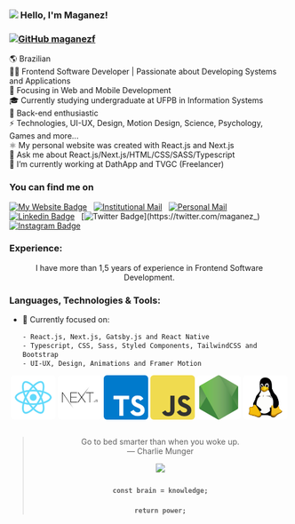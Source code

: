 ### <img src="https://media.giphy.com/media/hvRJCLFzcasrR4ia7z/giphy.gif" width="30px"> Hello, I'm Maganez!

### [![GitHub maganezf](https://img.shields.io/github/followers/maganezf?label=follow+me&style=social)](https://github.com/maganezf)

🌎 Brazilian </br>
👨‍💻 Frontend Software Developer | Passionate about Developing Systems and Applications </br>
🎯 Focusing in Web and Mobile Development </br>
🎓 Currently studying undergraduate at UFPB in Information Systems </br>
👀 Back-end enthusiastic </br>
⚡ Technologies, UI-UX, Design, Motion Design, Science, Psychology, Games and more... </br>
⚛ My personal website was created with React.js and Next.js </br>
💬 Ask me about React.js/Next.js/HTML/CSS/SASS/Typescript </br>
🔭 I’m currently working at DathApp and TVGC (Freelancer)

### You can find me on

[![My Website Badge](https://img.shields.io/badge/-My_Website-101d42?style=flat-square&logo=react&logoColor=white&link=http://maganezf-me.vercel.app/)](http://maganezf-me.vercel.app/) &nbsp;
[![Institutional Mail](https://img.shields.io/badge/-Institutional_Mail-c14438?style=flat-square&logo=Gmail&logoColor=white&link=mailto:maganez.santos@dcx.ufpb.br)](mailto:maganez.santos@dcx.ufpb.br) &nbsp;
[![Personal Mail](https://img.shields.io/badge/-Personal_Mail-c14438?style=flat-square&logo=Gmail&logoColor=white&link=mailto:maganezfilho@gmail.com)](mailto:maganezfilho@gmail.com) &nbsp;
[![Linkedin Badge](https://img.shields.io/badge/-LinkedIn-blue?style=flat-square&logo=Linkedin&logoColor=white&link=https://www.linkedin.com/in/maganezf/)](https://www.linkedin.com/in/maganezf/) &nbsp;
[![Twitter Badge](https://img.shields.io/badge/-Twitter-blue?style=flat-square&logo=Twitter&logoColor=white&link=https://twitter.com/maganez_)](https://twitter.com/maganez_) &nbsp;
[![Instagram Badge](https://img.shields.io/badge/-Instagram-c13584?style=flat-square&logo=Instagram&logoColor=white&link=https://instagram.com/maganezf)](https://instagram.com/maganezf)

### Experience:

<p align="center">
 I have more than 1,5 years of experience in Frontend Software Development.
</p>

### Languages, Technologies & Tools:

- 🌱 Currently focused on:

      - React.js, Next.js, Gatsby.js and React Native
      - Typescript, CSS, Sass, Styled Components, TailwindCSS and Bootstrap
      - UI-UX, Design, Animations and Framer Motion

<div style="display: flex; flex-wrap: wrap; flex: 1; align-items: center; justify-content: space-evenly; flex-direction: row">
      <img style="border-radius: 6px;" height="80" src="https://raw.githubusercontent.com/github/explore/80688e429a7d4ef2fca1e82350fe8e3517d3494d/topics/react/react.png">
      <img style="border-radius: 6px;" height="80" src="https://raw.githubusercontent.com/github/explore/28b02bbc9ad9f7a503c43775aebeb515dc2da5fc/topics/nextjs/nextjs.png">
      <img style="border-radius: 6px;" height="80" src="https://raw.githubusercontent.com/github/explore/80688e429a7d4ef2fca1e82350fe8e3517d3494d/topics/typescript/typescript.png">
      <img style="border-radius: 6px;" height="80" src="https://raw.githubusercontent.com/github/explore/80688e429a7d4ef2fca1e82350fe8e3517d3494d/topics/javascript/javascript.png">
      <img style="border-radius: 6px;" height="80" src="https://raw.githubusercontent.com/github/explore/80688e429a7d4ef2fca1e82350fe8e3517d3494d/topics/nodejs/nodejs.png">
      <img style="border-radius: 6px" height="80" src="https://raw.githubusercontent.com/github/explore/80688e429a7d4ef2fca1e82350fe8e3517d3494d/topics/linux/linux.png">
</div>

</br>

> <div align="center" text-align='center'>
>  <p align="center" text-align='center'>
>   Go to bed smarter than when you woke up. <br/>
>   — Charlie Munger
>  </p>
>  <img src='https://media.giphy.com/media/ijxKTF6iE4K4M/giphy.gif' width='250px'/>
>
> #### `const brain = knowledge;`
>
> #### `return power;`
>
> </div>

<!-- Here are some ideas to get you started:

- 🌱 I’m currently learning ...
- 👯 I’m looking to collaborate on ...
- 🤔 I’m looking for help with ...
- 📫 How to reach me: ...
- 😄 Pronouns: ... -->
